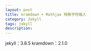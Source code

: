 ```yaml
---
layout: post
title: kramdown + Mathjax 特殊字符输入
category: Jekyll
tags: jekyll
description:
---
```


jekyll：3.8.5
kramdown：2.1.0